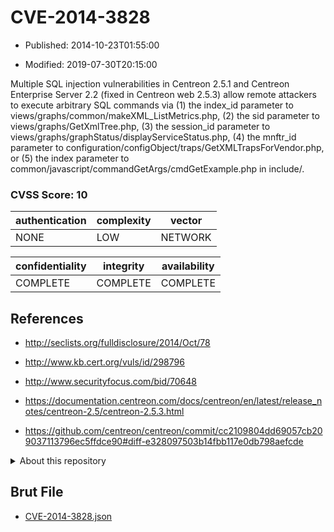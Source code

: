 # CVE-2014-3828

- Published: 2014-10-23T01:55:00

- Modified: 2019-07-30T20:15:00

Multiple SQL injection vulnerabilities in Centreon 2.5.1 and Centreon Enterprise Server 2.2 (fixed in Centreon web 2.5.3) allow remote attackers to execute arbitrary SQL commands via (1) the index_id parameter to views/graphs/common/makeXML_ListMetrics.php, (2) the sid parameter to views/graphs/GetXmlTree.php, (3) the session_id parameter to views/graphs/graphStatus/displayServiceStatus.php, (4) the mnftr_id parameter to configuration/configObject/traps/GetXMLTrapsForVendor.php, or (5) the index parameter to common/javascript/commandGetArgs/cmdGetExample.php in include/.

### CVSS Score: **10**

| authentication | complexity | vector |
| --- | --- | --- |
| NONE | LOW | NETWORK |

| confidentiality | integrity | availability |
| --- | --- | --- |
| COMPLETE | COMPLETE | COMPLETE |

## References

* http://seclists.org/fulldisclosure/2014/Oct/78

* http://www.kb.cert.org/vuls/id/298796

* http://www.securityfocus.com/bid/70648

* https://documentation.centreon.com/docs/centreon/en/latest/release_notes/centreon-2.5/centreon-2.5.3.html

* https://github.com/centreon/centreon/commit/cc2109804dd69057cb209037113796ec5ffdce90#diff-e328097503b14fbb117e0db798aefcde

<details>
<summary>About this repository</summary> 

  This repository is part of the project [Live Hack CVE](https://github.com/Live-Hack-CVE). Main website can be found [www.live-hack.org](https://www.live-hack.org) 
  
  Made by [Sn0wAlice](https://github.com/Sn0wAlice) for the people that care about security and need to have a feed of the latest CVEs. Hope you enjoy it, don't forget to star the repo and follow me on [Twitter](https://twitter.com/Sn0wAlice) and [Github](https://github.com/Sn0wAlice). And that is my [personnal website](https://www.alice-snow.me/)

  - [Home Page](https://github.com/Live-Hack-CVE)
  - [Framework](https://github.com/Live-Hack-CVE/cve-framework)
  - [CVE database](https://github.com/Live-Hack-CVE/full_database)
  - [Changelog](https://github.com/Live-Hack-CVE/Changelog)
</details>

## Brut File

* [CVE-2014-3828.json](https://raw.githubusercontent.com/Live-Hack-CVE/full_database/main/cves/2014/CVE-2014-3828.json)


